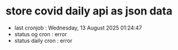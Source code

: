 # store covid daily api as json data

- last cronjob : Wednesday, 13 August 2025 01:24:47
- status og cron : error
- status daily cron : error
      
      